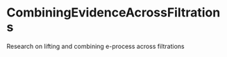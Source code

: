 # CombiningEvidenceAcrossFiltrations
Research on lifting and combining e-process across filtrations
